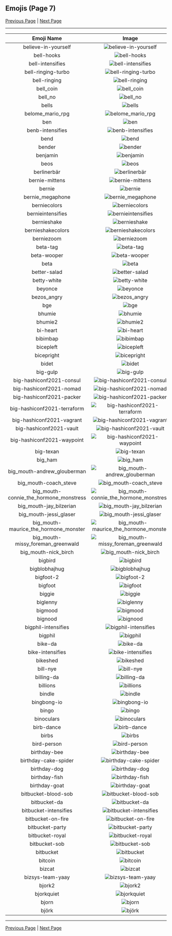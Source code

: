 
  ## Emojis (Page 7)

  [Previous Page](/docs/hashicorp/page-b-0006.md)
   | [Next Page](/docs/hashicorp/page-b-0008.md)

  <hr />

  |Emoji Name|Image|
  | :-: | :-: |
  |believe-in-yourself| ![believe-in-yourself](/emojis/hashicorp/believe-in-yourself.png)|
  |bell-hooks| ![bell-hooks](/emojis/hashicorp/bell-hooks.png)|
  |bell-intensifies| ![bell-intensifies](/emojis/hashicorp/bell-intensifies.gif)|
  |bell-ringing-turbo| ![bell-ringing-turbo](/emojis/hashicorp/bell-ringing-turbo.gif)|
  |bell-ringing| ![bell-ringing](/emojis/hashicorp/bell-ringing.gif)|
  |bell_coin| ![bell_coin](/emojis/hashicorp/bell_coin.png)|
  |bell_no| ![bell_no](/emojis/hashicorp/bell_no.png)|
  |bells| ![bells](/emojis/hashicorp/bells.png)|
  |belome_mario_rpg| ![belome_mario_rpg](/emojis/hashicorp/belome_mario_rpg.png)|
  |ben| ![ben](/emojis/hashicorp/ben.png)|
  |benb-intensifies| ![benb-intensifies](/emojis/hashicorp/benb-intensifies.gif)|
  |bend| ![bend](/emojis/hashicorp/bend.png)|
  |bender| ![bender](/emojis/hashicorp/bender.gif)|
  |benjamin| ![benjamin](/emojis/hashicorp/benjamin.jpg)|
  |beos| ![beos](/emojis/hashicorp/beos.png)|
  |berlinerbär| ![berlinerbär](/emojis/hashicorp/berlinerbär.png)|
  |bernie-mittens| ![bernie-mittens](/emojis/hashicorp/bernie-mittens.png)|
  |bernie| ![bernie](/emojis/hashicorp/bernie.png)|
  |bernie_megaphone| ![bernie_megaphone](/emojis/hashicorp/bernie_megaphone.jpg)|
  |berniecolors| ![berniecolors](/emojis/hashicorp/berniecolors.gif)|
  |bernieintensifies| ![bernieintensifies](/emojis/hashicorp/bernieintensifies.gif)|
  |bernieshake| ![bernieshake](/emojis/hashicorp/bernieshake.gif)|
  |bernieshakecolors| ![bernieshakecolors](/emojis/hashicorp/bernieshakecolors.gif)|
  |berniezoom| ![berniezoom](/emojis/hashicorp/berniezoom.gif)|
  |beta-tag| ![beta-tag](/emojis/hashicorp/beta-tag.png)|
  |beta-wooper| ![beta-wooper](/emojis/hashicorp/beta-wooper.png)|
  |beta| ![beta](/emojis/hashicorp/beta.png)|
  |better-salad| ![better-salad](/emojis/hashicorp/better-salad.png)|
  |betty-white| ![betty-white](/emojis/hashicorp/betty-white.jpg)|
  |beyonce| ![beyonce](/emojis/hashicorp/beyonce.png)|
  |bezos_angry| ![bezos_angry](/emojis/hashicorp/bezos_angry.png)|
  |bge| ![bge](/emojis/hashicorp/bge.jpg)|
  |bhumie| ![bhumie](/emojis/hashicorp/bhumie.png)|
  |bhumie2| ![bhumie2](/emojis/hashicorp/bhumie2.png)|
  |bi-heart| ![bi-heart](/emojis/hashicorp/bi-heart.png)|
  |bibimbap| ![bibimbap](/emojis/hashicorp/bibimbap.png)|
  |bicepleft| ![bicepleft](/emojis/hashicorp/bicepleft.png)|
  |bicepright| ![bicepright](/emojis/hashicorp/bicepright.png)|
  |bidet| ![bidet](/emojis/hashicorp/bidet.jpg)|
  |big-gulp| ![big-gulp](/emojis/hashicorp/big-gulp.gif)|
  |big-hashiconf2021-consul| ![big-hashiconf2021-consul](/emojis/hashicorp/big-hashiconf2021-consul.png)|
  |big-hashiconf2021-nomad| ![big-hashiconf2021-nomad](/emojis/hashicorp/big-hashiconf2021-nomad.png)|
  |big-hashiconf2021-packer| ![big-hashiconf2021-packer](/emojis/hashicorp/big-hashiconf2021-packer.png)|
  |big-hashiconf2021-terraform| ![big-hashiconf2021-terraform](/emojis/hashicorp/big-hashiconf2021-terraform.png)|
  |big-hashiconf2021-vagrant| ![big-hashiconf2021-vagrant](/emojis/hashicorp/big-hashiconf2021-vagrant.png)|
  |big-hashiconf2021-vault| ![big-hashiconf2021-vault](/emojis/hashicorp/big-hashiconf2021-vault.png)|
  |big-hashiconf2021-waypoint| ![big-hashiconf2021-waypoint](/emojis/hashicorp/big-hashiconf2021-waypoint.png)|
  |big-texan| ![big-texan](/emojis/hashicorp/big-texan.png)|
  |big_ham| ![big_ham](/emojis/hashicorp/big_ham.gif)|
  |big_mouth-andrew_glouberman| ![big_mouth-andrew_glouberman](/emojis/hashicorp/big_mouth-andrew_glouberman.png)|
  |big_mouth-coach_steve| ![big_mouth-coach_steve](/emojis/hashicorp/big_mouth-coach_steve.png)|
  |big_mouth-connie_the_hormone_monstress| ![big_mouth-connie_the_hormone_monstress](/emojis/hashicorp/big_mouth-connie_the_hormone_monstress.png)|
  |big_mouth-jay_bilzerian| ![big_mouth-jay_bilzerian](/emojis/hashicorp/big_mouth-jay_bilzerian.png)|
  |big_mouth-jessi_glaser| ![big_mouth-jessi_glaser](/emojis/hashicorp/big_mouth-jessi_glaser.png)|
  |big_mouth-maurice_the_hormone_monster| ![big_mouth-maurice_the_hormone_monster](/emojis/hashicorp/big_mouth-maurice_the_hormone_monster.png)|
  |big_mouth-missy_foreman_greenwald| ![big_mouth-missy_foreman_greenwald](/emojis/hashicorp/big_mouth-missy_foreman_greenwald.png)|
  |big_mouth-nick_birch| ![big_mouth-nick_birch](/emojis/hashicorp/big_mouth-nick_birch.png)|
  |bigbird| ![bigbird](/emojis/hashicorp/bigbird.gif)|
  |bigblobhajhug| ![bigblobhajhug](/emojis/hashicorp/bigblobhajhug.png)|
  |bigfoot-2| ![bigfoot-2](/emojis/hashicorp/bigfoot-2.png)|
  |bigfoot| ![bigfoot](/emojis/hashicorp/bigfoot.jpg)|
  |biggie| ![biggie](/emojis/hashicorp/biggie.jpg)|
  |biglenny| ![biglenny](/emojis/hashicorp/biglenny.png)|
  |bigmood| ![bigmood](/emojis/hashicorp/bigmood.gif)|
  |bignood| ![bignood](/emojis/hashicorp/bignood.gif)|
  |bigphil-intensifies| ![bigphil-intensifies](/emojis/hashicorp/bigphil-intensifies.gif)|
  |bigphil| ![bigphil](/emojis/hashicorp/bigphil.png)|
  |bike-da| ![bike-da](/emojis/hashicorp/bike-da.png)|
  |bike-intensifies| ![bike-intensifies](/emojis/hashicorp/bike-intensifies.gif)|
  |bikeshed| ![bikeshed](/emojis/hashicorp/bikeshed.png)|
  |bill-nye| ![bill-nye](/emojis/hashicorp/bill-nye.png)|
  |billing-da| ![billing-da](/emojis/hashicorp/billing-da.png)|
  |billions| ![billions](/emojis/hashicorp/billions.jpg)|
  |bindle| ![bindle](/emojis/hashicorp/bindle.png)|
  |bingbong-io| ![bingbong-io](/emojis/hashicorp/bingbong-io.jpg)|
  |bingo| ![bingo](/emojis/hashicorp/bingo.png)|
  |binoculars| ![binoculars](/emojis/hashicorp/binoculars.png)|
  |birb-dance| ![birb-dance](/emojis/hashicorp/birb-dance.gif)|
  |birbs| ![birbs](/emojis/hashicorp/birbs.jpg)|
  |bird-person| ![bird-person](/emojis/hashicorp/bird-person.png)|
  |birthday-bee| ![birthday-bee](/emojis/hashicorp/birthday-bee.png)|
  |birthday-cake-spider| ![birthday-cake-spider](/emojis/hashicorp/birthday-cake-spider.png)|
  |birthday-dog| ![birthday-dog](/emojis/hashicorp/birthday-dog.png)|
  |birthday-fish| ![birthday-fish](/emojis/hashicorp/birthday-fish.png)|
  |birthday-goat| ![birthday-goat](/emojis/hashicorp/birthday-goat.png)|
  |bitbucket-blood-sob| ![bitbucket-blood-sob](/emojis/hashicorp/bitbucket-blood-sob.png)|
  |bitbucket-da| ![bitbucket-da](/emojis/hashicorp/bitbucket-da.png)|
  |bitbucket-intensifies| ![bitbucket-intensifies](/emojis/hashicorp/bitbucket-intensifies.gif)|
  |bitbucket-on-fire| ![bitbucket-on-fire](/emojis/hashicorp/bitbucket-on-fire.gif)|
  |bitbucket-party| ![bitbucket-party](/emojis/hashicorp/bitbucket-party.gif)|
  |bitbucket-royal| ![bitbucket-royal](/emojis/hashicorp/bitbucket-royal.png)|
  |bitbucket-sob| ![bitbucket-sob](/emojis/hashicorp/bitbucket-sob.png)|
  |bitbucket| ![bitbucket](/emojis/hashicorp/bitbucket.png)|
  |bitcoin| ![bitcoin](/emojis/hashicorp/bitcoin.jpg)|
  |bizcat| ![bizcat](/emojis/hashicorp/bizcat.png)|
  |bizsys-team-yaay| ![bizsys-team-yaay](/emojis/hashicorp/bizsys-team-yaay.gif)|
  |bjork2| ![bjork2](/emojis/hashicorp/bjork2.png)|
  |bjorkquiet| ![bjorkquiet](/emojis/hashicorp/bjorkquiet.png)|
  |bjorn| ![bjorn](/emojis/hashicorp/bjorn.png)|
  |björk| ![björk](/emojis/hashicorp/björk.png)|

  <hr/>
  
  [Previous Page](/docs/hashicorp/page-b-0006.md)
   | [Next Page](/docs/hashicorp/page-b-0008.md)